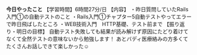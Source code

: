 **今日やったこと**
【学習時間】6時間27分/日
【内容】
・昨日質問していたRails入門①の自動テストのこと
・Rails入門①チャプター5自動テストやってエラーで昨日飛ばしたところ
・WEB技術入門　HTTP基礎、テスト前まで
【振り返り・明日の目標】
自動テスト失敗しても結果が読み解けず原因にたどり着けてなくて全然テストの意味ないから勉強します！
あとバディ医療絡みの方多くてたくさんお話しできて楽しかった☺️